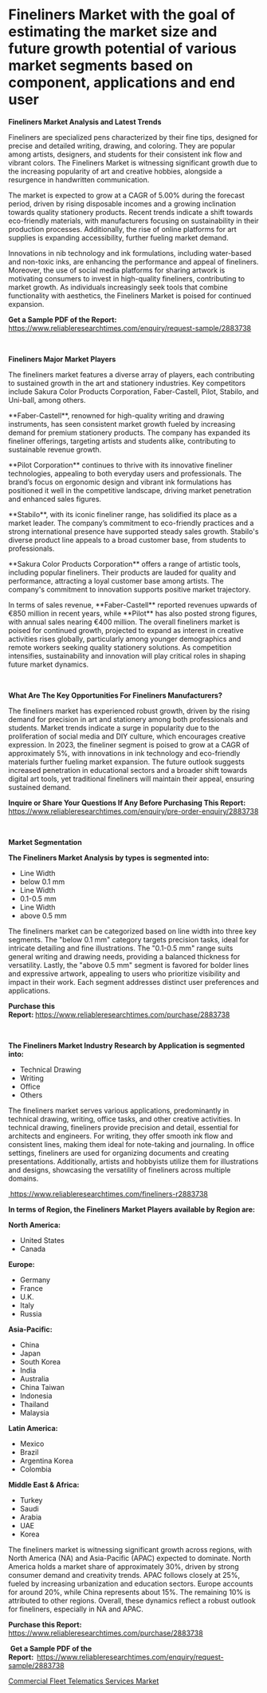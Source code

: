 <p><h1>Fineliners Market with the goal of estimating the market size and future growth potential of various market segments based on component, applications and end user</h1></p><p><strong>Fineliners Market Analysis and Latest Trends</strong></p>
<p><p>Fineliners are specialized pens characterized by their fine tips, designed for precise and detailed writing, drawing, and coloring. They are popular among artists, designers, and students for their consistent ink flow and vibrant colors. The Fineliners Market is witnessing significant growth due to the increasing popularity of art and creative hobbies, alongside a resurgence in handwritten communication.</p><p>The market is expected to grow at a CAGR of 5.00% during the forecast period, driven by rising disposable incomes and a growing inclination towards quality stationery products. Recent trends indicate a shift towards eco-friendly materials, with manufacturers focusing on sustainability in their production processes. Additionally, the rise of online platforms for art supplies is expanding accessibility, further fueling market demand.</p><p>Innovations in nib technology and ink formulations, including water-based and non-toxic inks, are enhancing the performance and appeal of fineliners. Moreover, the use of social media platforms for sharing artwork is motivating consumers to invest in high-quality fineliners, contributing to market growth. As individuals increasingly seek tools that combine functionality with aesthetics, the Fineliners Market is poised for continued expansion.</p></p>
<p><strong>Get a Sample PDF of the Report:&nbsp;</strong> <a href="https://www.reliableresearchtimes.com/enquiry/request-sample/2883738?utm_campaign=3227&utm_medium=2&utm_source=Github&utm_content=ia&utm_term=13032025&utm_id=fineliners">https://www.reliableresearchtimes.com/enquiry/request-sample/2883738</a></p>
<p>&nbsp;</p>
<p><strong>Fineliners Major Market Players</strong></p>
<p><p>The fineliners market features a diverse array of players, each contributing to sustained growth in the art and stationery industries. Key competitors include Sakura Color Products Corporation, Faber-Castell, Pilot, Stabilo, and Uni-ball, among others. </p><p>**Faber-Castell**, renowned for high-quality writing and drawing instruments, has seen consistent market growth fueled by increasing demand for premium stationery products. The company has expanded its fineliner offerings, targeting artists and students alike, contributing to sustainable revenue growth.</p><p>**Pilot Corporation** continues to thrive with its innovative fineliner technologies, appealing to both everyday users and professionals. The brand’s focus on ergonomic design and vibrant ink formulations has positioned it well in the competitive landscape, driving market penetration and enhanced sales figures.</p><p>**Stabilo**, with its iconic fineliner range, has solidified its place as a market leader. The company’s commitment to eco-friendly practices and a strong international presence have supported steady sales growth. Stabilo's diverse product line appeals to a broad customer base, from students to professionals.</p><p>**Sakura Color Products Corporation** offers a range of artistic tools, including popular fineliners. Their products are lauded for quality and performance, attracting a loyal customer base among artists. The company's commitment to innovation supports positive market trajectory.</p><p>In terms of sales revenue, **Faber-Castell** reported revenues upwards of €850 million in recent years, while **Pilot** has also posted strong figures, with annual sales nearing €400 million. The overall fineliners market is poised for continued growth, projected to expand as interest in creative activities rises globally, particularly among younger demographics and remote workers seeking quality stationery solutions. As competition intensifies, sustainability and innovation will play critical roles in shaping future market dynamics.</p></p>
<p>&nbsp;</p>
<p><strong>What Are The Key Opportunities For Fineliners Manufacturers?</strong></p>
<p><p>The fineliners market has experienced robust growth, driven by the rising demand for precision in art and stationery among both professionals and students. Market trends indicate a surge in popularity due to the proliferation of social media and DIY culture, which encourages creative expression. In 2023, the fineliner segment is poised to grow at a CAGR of approximately 5%, with innovations in ink technology and eco-friendly materials further fueling market expansion. The future outlook suggests increased penetration in educational sectors and a broader shift towards digital art tools, yet traditional fineliners will maintain their appeal, ensuring sustained demand.</p></p>
<p><strong>Inquire or Share Your Questions If Any Before Purchasing This Report:</strong> <a href="https://www.reliableresearchtimes.com/enquiry/pre-order-enquiry/2883738?utm_campaign=3227&utm_medium=2&utm_source=Github&utm_content=ia&utm_term=13032025&utm_id=fineliners">https://www.reliableresearchtimes.com/enquiry/pre-order-enquiry/2883738</a></p>
<p>&nbsp;</p>
<p><strong>Market Segmentation</strong></p>
<p><strong>The Fineliners Market Analysis by types is segmented into:</strong></p>
<p><ul><li>Line Width</li><li>below 0.1 mm</li><li>Line Width</li><li>0.1-0.5 mm</li><li>Line Width</li><li>above 0.5 mm</li></ul></p>
<p><p>The fineliners market can be categorized based on line width into three key segments. The "below 0.1 mm" category targets precision tasks, ideal for intricate detailing and fine illustrations. The "0.1-0.5 mm" range suits general writing and drawing needs, providing a balanced thickness for versatility. Lastly, the "above 0.5 mm" segment is favored for bolder lines and expressive artwork, appealing to users who prioritize visibility and impact in their work. Each segment addresses distinct user preferences and applications.</p></p>
<p><strong>Purchase this Report:&nbsp;</strong><a href="https://www.reliableresearchtimes.com/purchase/2883738?utm_campaign=3227&utm_medium=2&utm_source=Github&utm_content=ia&utm_term=13032025&utm_id=fineliners">https://www.reliableresearchtimes.com/purchase/2883738</a></p>
<p>&nbsp;</p>
<p><strong>The Fineliners Market Industry Research by Application is segmented into:</strong></p>
<p><ul><li>Technical Drawing</li><li>Writing</li><li>Office</li><li>Others</li></ul></p>
<p><p>The fineliners market serves various applications, predominantly in technical drawing, writing, office tasks, and other creative activities. In technical drawing, fineliners provide precision and detail, essential for architects and engineers. For writing, they offer smooth ink flow and consistent lines, making them ideal for note-taking and journaling. In office settings, fineliners are used for organizing documents and creating presentations. Additionally, artists and hobbyists utilize them for illustrations and designs, showcasing the versatility of fineliners across multiple domains.</p></p>
<p><a href="https://www.reliableresearchtimes.com/fineliners-r2883738?utm_campaign=3227&utm_medium=2&utm_source=Github&utm_content=ia&utm_term=13032025&utm_id=fineliners">&nbsp;https://www.reliableresearchtimes.com/fineliners-r2883738</a></p>
<p><strong>In terms of Region, the Fineliners Market Players available by Region are:</strong></p>
<p>
    <p> <strong> North America: </strong>
        <ul>
            <li>United States</li>
            <li>Canada</li>
        </ul>
        </p> 
    <p> <strong> Europe: </strong>
        <ul>
            <li>Germany</li>
            <li>France</li>
            <li>U.K.</li>
            <li>Italy</li>
            <li>Russia</li>
        </ul>
        </p> 
    <p> <strong> Asia-Pacific: </strong>
        <ul>
            <li>China</li>
            <li>Japan</li>
            <li>South Korea</li>
            <li>India</li>
            <li>Australia</li>
            <li>China Taiwan</li>
            <li>Indonesia</li>
            <li>Thailand</li>
            <li>Malaysia</li>
        </ul>
        </p> 
    <p> <strong> Latin America: </strong>
        <ul>
            <li>Mexico</li>
            <li>Brazil</li>
            <li>Argentina Korea</li>
            <li>Colombia</li>
        </ul>
        </p> 
    <p> <strong> Middle East & Africa: </strong>
        <ul>
            <li>Turkey</li>
            <li>Saudi</li>
            <li>Arabia</li>
            <li>UAE</li>
            <li>Korea</li>
        </ul>
    </p>
    </p>
<p><p>The fineliners market is witnessing significant growth across regions, with North America (NA) and Asia-Pacific (APAC) expected to dominate. North America holds a market share of approximately 30%, driven by strong consumer demand and creativity trends. APAC follows closely at 25%, fueled by increasing urbanization and education sectors. Europe accounts for around 20%, while China represents about 15%. The remaining 10% is attributed to other regions. Overall, these dynamics reflect a robust outlook for fineliners, especially in NA and APAC.</p></p>
<p><strong>Purchase this Report: </strong><a href="https://www.reliableresearchtimes.com/purchase/2883738?utm_campaign=3227&utm_medium=2&utm_source=Github&utm_content=ia&utm_term=13032025&utm_id=fineliners">https://www.reliableresearchtimes.com/purchase/2883738</a></p>
<p>&nbsp;<strong>Get a Sample PDF of the Report:&nbsp;&nbsp;</strong><a href="https://www.reliableresearchtimes.com/enquiry/request-sample/2883738?utm_campaign=3227&utm_medium=2&utm_source=Github&utm_content=ia&utm_term=13032025&utm_id=fineliners">https://www.reliableresearchtimes.com/enquiry/request-sample/2883738</a></p>
<p><strong></strong></p>
<p><p><a href="https://github.com/awalinfucci/Market-Research-Report-List-1/blob/main/commercial-fleet-telematics-services-market.md?utm_campaign=3227&utm_medium=2&utm_source=Github&utm_content=ia&utm_term=13032025&utm_id=fineliners">Commercial Fleet Telematics Services Market</a></p></p>